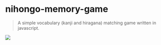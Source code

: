 # nihongo-memory-game

> A simple vocabulary (kanji and hiragana) matching game written in javascript.

<img src="https://i.imgur.com/s10HVFL.gif">
